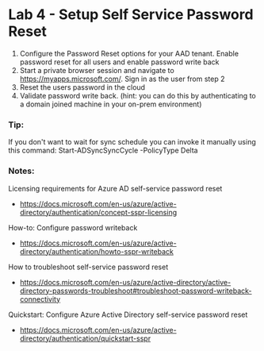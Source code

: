 # Lab 4 - Setup Self Service Password Reset

1. Configure the Password Reset options for your AAD tenant. Enable password reset for all users and enable password write back
2. Start a private browser session and navigate to https://myapps.microsoft.com/. Sign in as the user from step 2
3. Reset the users password in the cloud
4. Validate password write back. (hint: you can do this by authenticating to a domain joined machine in your on-prem environment)

### Tip:
If you don't want to wait for sync schedule you can invoke it manually using this command: Start-ADSyncSyncCycle -PolicyType Delta


### Notes:

Licensing requirements for Azure AD self-service password reset
* https://docs.microsoft.com/en-us/azure/active-directory/authentication/concept-sspr-licensing

How-to: Configure password writeback
* https://docs.microsoft.com/en-us/azure/active-directory/authentication/howto-sspr-writeback

How to troubleshoot self-service password reset
* https://docs.microsoft.com/en-us/azure/active-directory/active-directory-passwords-troubleshoot#troubleshoot-password-writeback-connectivity

Quickstart: Configure Azure Active Directory self-service password reset
* https://docs.microsoft.com/en-us/azure/active-directory/authentication/quickstart-sspr
